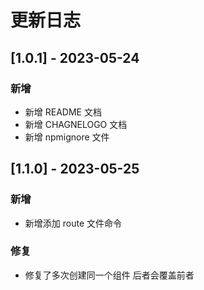 # 更新日志

## [1.0.1] - 2023-05-24

### 新增

- 新增 README 文档
- 新增 CHAGNELOGO 文档
- 新增 npmignore 文件

## [1.1.0] - 2023-05-25

### 新增

- 新增添加 route 文件命令

### 修复

- 修复了多次创建同一个组件 后者会覆盖前者
